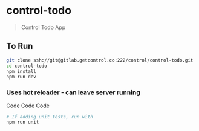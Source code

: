 # control-todo

> Control Todo App

## To Run

``` bash
git clone ssh://git@gitlab.getcontrol.co:222/control/control-todo.git
cd control-todo
npm install
npm run dev
```

### Uses hot reloader - can leave server running
Code Code Code

``` bash
# If adding unit tests, run with
npm run unit
```
